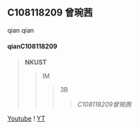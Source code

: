 ## C108118209 曾琬茜
qian
qian
#### qianC108118209

> **NKUST**
>> IM
>>> 3B
>>>> *C108118209曾琬茜*

[Youtube](https://youtube.com.tw)
! [YT](https://www.youtube.com/img/desktop/yt_1200.png "YT")
